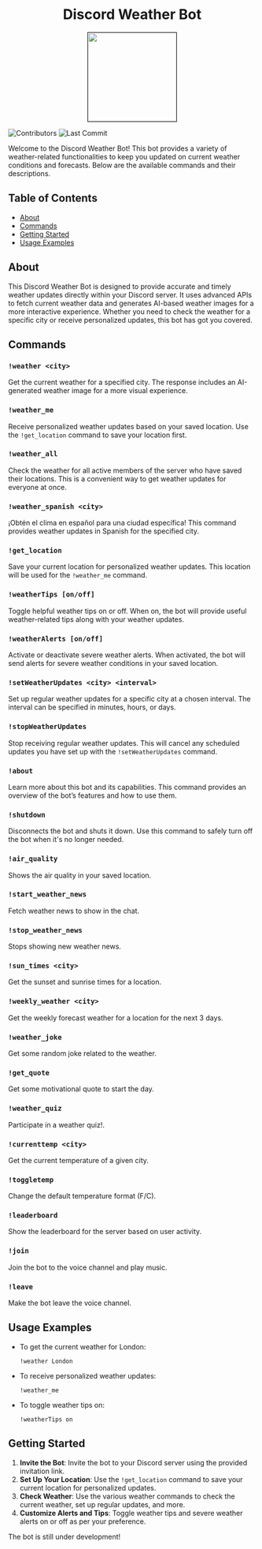 <div align="center">
<h1>Discord Weather Bot</h1>
<img border="1px" width="180" src="https://github.com/Dreamzur/Discord-Weather-Bot/assets/95004742/ea725f83-1aae-4de8-b765-074e2e286faa"/>
</div>

![Contributors](https://img.shields.io/github/contributors/Dreamzur/discord-weather-bot)
![Last Commit](https://img.shields.io/github/last-commit/Dreamzur/discord-weather-bot)

Welcome to the Discord Weather Bot! This bot provides a variety of weather-related functionalities to keep you updated on current weather conditions and forecasts. Below are the available commands and their descriptions.

## Table of Contents
- [About](#about)
- [Commands](#commands)
- [Getting Started](#getting-started)
- [Usage Examples](#usage-examples)

## About

This Discord Weather Bot is designed to provide accurate and timely weather updates directly within your Discord server. It uses advanced APIs to fetch current weather data and generates AI-based weather images for a more interactive experience. Whether you need to check the weather for a specific city or receive personalized updates, this bot has got you covered.

## Commands

### `!weather <city>`
Get the current weather for a specified city. The response includes an AI-generated weather image for a more visual experience.

### `!weather_me`
Receive personalized weather updates based on your saved location. Use the `!get_location` command to save your location first.

### `!weather_all`
Check the weather for all active members of the server who have saved their locations. This is a convenient way to get weather updates for everyone at once.

### `!weather_spanish <city>`
¡Obtén el clima en español para una ciudad específica! This command provides weather updates in Spanish for the specified city.

### `!get_location`
Save your current location for personalized weather updates. This location will be used for the `!weather_me` command.

### `!weatherTips [on/off]`
Toggle helpful weather tips on or off. When on, the bot will provide useful weather-related tips along with your weather updates.

### `!weatherAlerts [on/off]`
Activate or deactivate severe weather alerts. When activated, the bot will send alerts for severe weather conditions in your saved location.

### `!setWeatherUpdates <city> <interval>`
Set up regular weather updates for a specific city at a chosen interval. The interval can be specified in minutes, hours, or days.

### `!stopWeatherUpdates`
Stop receiving regular weather updates. This will cancel any scheduled updates you have set up with the `!setWeatherUpdates` command.

### `!about`
Learn more about this bot and its capabilities. This command provides an overview of the bot’s features and how to use them.

### `!shutdown`
Disconnects the bot and shuts it down. Use this command to safely turn off the bot when it's no longer needed.

### `!air_quality` 
Shows the air quality in your saved location.

### `!start_weather_news` 
Fetch weather news to show in the chat.

### `!stop_weather_news`
Stops showing new weather news.

### `!sun_times <city>`
Get the sunset and sunrise times for a location.

### `!weekly_weather <city>` 
Get the weekly forecast weather for a location for the next 3 days.

### `!weather_joke`
Get some random joke related to the weather.

### `!get_quote`
Get some motivational quote to start the day.

### `!weather_quiz` 
Participate in a weather quiz!.

### `!currenttemp <city>`
Get the current temperature of a given city.

### `!toggletemp`
Change the default temperature format (F/C).

### `!leaderboard`
Show the leaderboard for the server based on user activity.

### `!join`
Join the bot to the voice channel and play music.

### `!leave`
Make the bot leave the voice channel.

## Usage Examples

- To get the current weather for London:
    ```
    !weather London
    ```

- To receive personalized weather updates:
    ```
    !weather_me
    ```

- To toggle weather tips on:
    ```
    !weatherTips on
    ```
    
## Getting Started

1. **Invite the Bot**: Invite the bot to your Discord server using the provided invitation link.
2. **Set Up Your Location**: Use the `!get_location` command to save your current location for personalized updates.
3. **Check Weather**: Use the various weather commands to check the current weather, set up regular updates, and more.
4. **Customize Alerts and Tips**: Toggle weather tips and severe weather alerts on or off as per your preference.


The bot is still under development!
